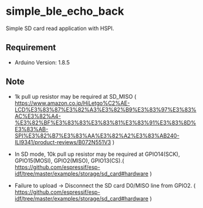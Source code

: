 # simple_ble_echo_back

Simple SD card read application with HSPI.

## Requirement

- Arduino Version: 1.8.5


## Note

- 1k pull up resistor may be required at SD_MISO ( https://www.amazon.co.jp/HiLetgo%C2%AE-LCD%E3%83%87%E3%82%A3%E3%82%B9%E3%83%97%E3%83%AC%E3%82%A4-%E3%82%BF%E3%83%83%E3%83%81%E3%83%91%E3%83%8D%E3%83%AB-SPI%E3%82%B7%E3%83%AA%E3%82%A2%E3%83%AB240-ILI9341/product-reviews/B072N551V3 ) 

- In SD mode, 10k pull up resistor may be required at GPIO14(SCK), GPIO15(MOSI), GPIO2(MISO), GPIO13(CS).( https://github.com/espressif/esp-idf/tree/master/examples/storage/sd_card#hardware )

- Failure to upload -> Disconnect the SD card D0/MISO line from GPIO2. ( https://github.com/espressif/esp-idf/tree/master/examples/storage/sd_card#hardware )
